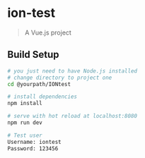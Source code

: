 # ion-test

> A Vue.js project

## Build Setup

``` bash
# you just need to have Node.js installed
# change directory to project one
cd @yourpath/IONtest

# install dependencies
npm install

# serve with hot reload at localhost:8080
npm run dev

# Test user
Username: iontest
Password: 123456
```



